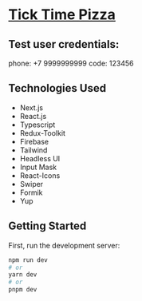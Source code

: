 # <a href="https://tick-time-pizza.vercel.app/">Tick Time Pizza</a>

## Test user credentials:

phone: +7 9999999999
code: 123456

<!-- Bankist is a fictional and minimalistic online banking application. -->

<!-- Everything you need in a modern bank and more.
· 100% digital bank
· Watch your money grow
· Free debit card included. -->

<!-- ## What is Bankist?

Bankist is a fictional online bank. It is a project introduced by <a href="https://github.com/jonasschmedtmann">Jonas Schmedtmann</a> in order to practice DOM manipulation and user interaction. Bankist has an option to log in to the account and use different functionalities, almost like in an actual bank! -->

<!-- ## Functionalities

- Login
- Transfer a value to another account
- Get loans
- Close (delete) account -->

<!-- ## Login Details

This is the template login details to use the bank functionality. The project does not include any backend and does not have an actual registration funcionality. Make sure to use usernames are lowercase! -->

## Technologies Used

- Next.js
- React.js
- Typescript
- Redux-Toolkit
- Firebase
- Tailwind
- Headless UI
- Input Mask
- React-Icons
- Swiper
- Formik
- Yup

## Getting Started

First, run the development server:

```bash
npm run dev
# or
yarn dev
# or
pnpm dev
```

